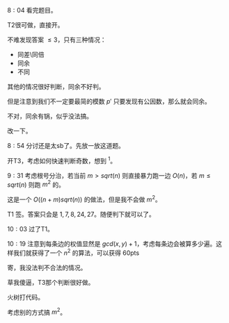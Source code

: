 $8 : 04$ 看完题目。

T2很可做，直接开。

不难发现答案 $\le 3$，只有三种情况：

- 同差\同倍
- 同余
- 不同

其他的情况很好判断，同余不好判。

但是注意到我们不一定要最简的模数 $p'$ 只要发现有公因数，那么就会同余。

不对，同余有锅，似乎没法搞。

改一下。

$8 : 54$ 分讨还是太sb了。先放一放这道题。

开T3，考虑如何快速判断奇数，想到 $^ 1$。

$9 : 31$ 考虑根号分治，若当前 $m > sqrt(n)$ 则直接暴力跑一边 $O (n)$，若 $m \le sqrt(n)$ 则跑 $m ^ 2$ 的。

这是一个 $O((n + m) sqrt (n))$ 的做法，但是我不会做 $m ^ 2$。

T1 签。答案只会是 $1, 7, 8, 24, 27$。随便判下就可以了。

$10 : 03$ 过了T1。

$10 : 19$ 注意到每条边的权值显然是 $gcd(x, y) + 1$，考虑每条边会被算多少遍。这样我们就获得了一个 $n ^ 2$ 的算法，可以获得 60pts

寄，我没法判不合法的情况。

草我傻逼，T3那个判断很好做。

火树打代码。

考虑别的方式搞 $m ^ 2$。
